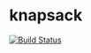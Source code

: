 # knapsack
[![Build Status](https://app.travis-ci.com/mahnaz-moha/knapsack.svg?token=xitNaswVtAnRznYfxDxy&branch=main)](https://app.travis-ci.com/mahnaz-moha/knapsack)

